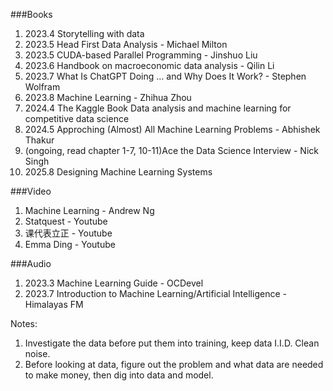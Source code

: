 ###Books
1. 2023.4 Storytelling with data
2. 2023.5 Head First Data Analysis - Michael Milton  
3. 2023.5 CUDA-based Parallel Programming - Jinshuo Liu  
4. 2023.6 Handbook on macroeconomic data analysis - Qilin Li  
5. 2023.7 What Is ChatGPT Doing … and Why Does It Work? - Stephen Wolfram  
6. 2023.8 Machine Learning - Zhihua Zhou
7. 2024.4 The Kaggle Book Data analysis and machine learning for competitive data science
8. 2024.5 Approching (Almost) All Machine Learning Problems - Abhishek Thakur 
9. (ongoing, read chapter 1-7, 10-11)Ace the Data Science Interview - Nick Singh
10. 2025.8 Designing Machine Learning Systems

###Video
1. Machine Learning - Andrew Ng  
2. Statquest - Youtube
3. 课代表立正 - Youtube
4. Emma Ding - Youtube   

###Audio
1. 2023.3 Machine Learning Guide - OCDevel  
2. 2023.7 Introduction to Machine Learning/Artificial Intelligence - Himalayas FM  


Notes:
1. Investigate the data before put them into training, keep data I.I.D. Clean noise.
2. Before looking at data, figure out the problem and what data are needed to make money, then dig into data and model.
